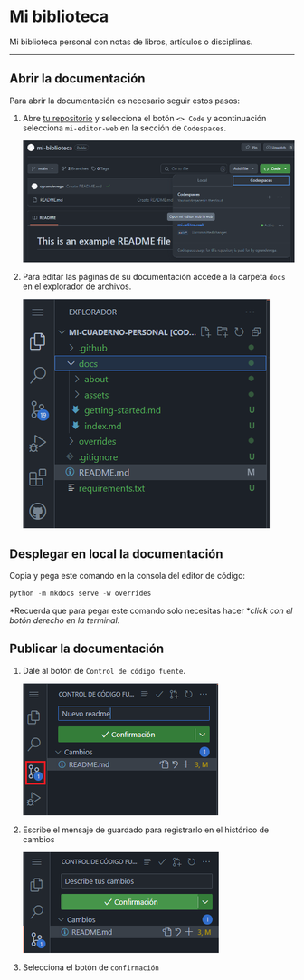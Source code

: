 # Mi biblioteca

Mi biblioteca personal con notas de libros, artículos o disciplinas.

---

## Abrir la documentación

Para abrir la documentación es necesario seguir estos pasos:

1. Abre [tu repositorio](https://github.com/cgrandevega/mi-biblioteca) y selecciona el botón  `<> Code` y acontinuación selecciona `mi-editor-web` en la sección de `Codespaces`.

    ![mi-editor-web](./docs/assets/images/readme-editor-web.png)

2. Para editar las páginas de su documentación accede a la carpeta `docs` en el explorador de archivos.

    ![carpeta-documentacion](docs/assets/images/readme-carpeta-documentacion.png)


## Desplegar en local la documentación

Copia y pega este comando en la consola del editor de código:

```py
python -m mkdocs serve -w overrides
```

*Recuerda que para pegar este comando solo necesitas hacer **click con el botón derecho en la terminal*.


## Publicar la documentación

1. Dale al botón de `Control de código fuente`.

    ![readme guardar](./docs/assets/images/readme-guardado.png)

2. Escribe el mensaje de guardado para registrarlo en el histórico de cambios

    ![readme mensaje](./docs/assets/images/readme-mensaje-captura.png)


3. Selecciona el botón de `confirmación`
